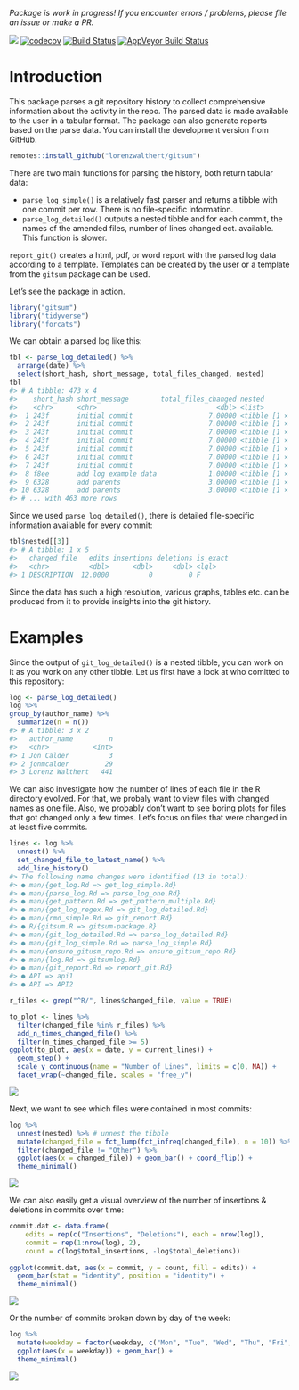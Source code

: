 
<!-- README.md is generated from README.Rmd. Please edit that file -->

*Package is work in progress\! If you encounter errors / problems,
please file an issue or make a PR.*

![](https://img.shields.io/badge/lifecycle-experimental-orange.svg)
[![codecov](https://codecov.io/gh/lorenzwalthert/gitsum/branch/master/graph/badge.svg)](https://codecov.io/gh/lorenzwalthert/gitsum)
[![Build
Status](https://travis-ci.org/lorenzwalthert/gitsum.svg?branch=master)](https://travis-ci.org/lorenzwalthert/gitsum)
[![AppVeyor Build
Status](https://ci.appveyor.com/api/projects/status/github/lorenzwalthert/gitsum?branch=master&svg=true)](https://ci.appveyor.com/project/lorenzwalthert/gitsum)

# Introduction

This package parses a git repository history to collect comprehensive
information about the activity in the repo. The parsed data is made
available to the user in a tabular format. The package can also generate
reports based on the parse data. You can install the development version
from GitHub.

``` r
remotes::install_github("lorenzwalthert/gitsum")
```

There are two main functions for parsing the history, both return
tabular data:

  - `parse_log_simple()` is a relatively fast parser and returns a
    tibble with one commit per row. There is no file-specific
    information.
  - `parse_log_detailed()` outputs a nested tibble and for each commit,
    the names of the amended files, number of lines changed ect.
    available. This function is slower.

`report_git()` creates a html, pdf, or word report with the parsed log
data according to a template. Templates can be created by the user or a
template from the `gitsum` package can be used.

Let’s see the package in action.

``` r
library("gitsum")
library("tidyverse")
library("forcats")
```

We can obtain a parsed log like this:

``` r
tbl <- parse_log_detailed() %>%
  arrange(date) %>%
  select(short_hash, short_message, total_files_changed, nested)
tbl 
#> # A tibble: 473 x 4
#>    short_hash short_message        total_files_changed nested          
#>    <chr>      <chr>                              <dbl> <list>          
#>  1 243f       initial commit                   7.00000 <tibble [1 × 5]>
#>  2 243f       initial commit                   7.00000 <tibble [1 × 5]>
#>  3 243f       initial commit                   7.00000 <tibble [1 × 5]>
#>  4 243f       initial commit                   7.00000 <tibble [1 × 5]>
#>  5 243f       initial commit                   7.00000 <tibble [1 × 5]>
#>  6 243f       initial commit                   7.00000 <tibble [1 × 5]>
#>  7 243f       initial commit                   7.00000 <tibble [1 × 5]>
#>  8 f8ee       add log example data             1.00000 <tibble [1 × 5]>
#>  9 6328       add parents                      3.00000 <tibble [1 × 5]>
#> 10 6328       add parents                      3.00000 <tibble [1 × 5]>
#> # ... with 463 more rows
```

Since we used `parse_log_detailed()`, there is detailed file-specific
information available for every commit:

``` r
tbl$nested[[3]]
#> # A tibble: 1 x 5
#>   changed_file   edits insertions deletions is_exact
#>   <chr>          <dbl>      <dbl>     <dbl> <lgl>   
#> 1 DESCRIPTION  12.0000          0         0 F
```

Since the data has such a high resolution, various graphs, tables etc.
can be produced from it to provide insights into the git history.

# Examples

Since the output of `git_log_detailed()` is a nested tibble, you can
work on it as you work on any other tibble. Let us first have a look at
who comitted to this repository:

``` r
log <- parse_log_detailed()
log %>%
group_by(author_name) %>%
  summarize(n = n())
#> # A tibble: 3 x 2
#>   author_name         n
#>   <chr>           <int>
#> 1 Jon Calder          3
#> 2 jonmcalder         29
#> 3 Lorenz Walthert   441
```

We can also investigate how the number of lines of each file in the R
directory evolved. For that, we probaly want to view files with changed
names as one file. Also, we probably don’t want to see boring plots for
files that got changed only a few times. Let’s focus on files that were
changed in at least five commits.

``` r
lines <- log %>%
  unnest() %>%
  set_changed_file_to_latest_name() %>%
  add_line_history()
#> The following name changes were identified (13 in total):
#> ● man/{get_log.Rd => get_log_simple.Rd}
#> ● man/{parse_log.Rd => parse_log_one.Rd}
#> ● man/{get_pattern.Rd => get_pattern_multiple.Rd}
#> ● man/{get_log_regex.Rd => git_log_detailed.Rd}
#> ● man/{rmd_simple.Rd => git_report.Rd}
#> ● R/{gitsum.R => gitsum-package.R}
#> ● man/{git_log_detailed.Rd => parse_log_detailed.Rd}
#> ● man/{git_log_simple.Rd => parse_log_simple.Rd}
#> ● man/{ensure_gitusm_repo.Rd => ensure_gitsum_repo.Rd}
#> ● man/{log.Rd => gitsumlog.Rd}
#> ● man/{git_report.Rd => report_git.Rd}
#> ● API => api1
#> ● API => API2

r_files <- grep("^R/", lines$changed_file, value = TRUE)

to_plot <- lines %>%
  filter(changed_file %in% r_files) %>%
  add_n_times_changed_file() %>%
  filter(n_times_changed_file >= 5)
ggplot(to_plot, aes(x = date, y = current_lines)) + 
  geom_step() + 
  scale_y_continuous(name = "Number of Lines", limits = c(0, NA)) + 
  facet_wrap(~changed_file, scales = "free_y")
```

![](README-per_file-1.png)<!-- -->

Next, we want to see which files were contained in most commits:

``` r
log %>%
  unnest(nested) %>% # unnest the tibble
  mutate(changed_file = fct_lump(fct_infreq(changed_file), n = 10)) %>%
  filter(changed_file != "Other") %>%
  ggplot(aes(x = changed_file)) + geom_bar() + coord_flip() + 
  theme_minimal()
```

![](README-ggplot1-1.png)<!-- -->

We can also easily get a visual overview of the number of insertions &
deletions in commits over time:

``` r
commit.dat <- data.frame(
    edits = rep(c("Insertions", "Deletions"), each = nrow(log)),
    commit = rep(1:nrow(log), 2),
    count = c(log$total_insertions, -log$total_deletions))
    
ggplot(commit.dat, aes(x = commit, y = count, fill = edits)) + 
  geom_bar(stat = "identity", position = "identity") +  
  theme_minimal()
```

![](README-ggplot2-1.png)<!-- -->

Or the number of commits broken down by day of the week:

``` r
log %>%
  mutate(weekday = factor(weekday, c("Mon", "Tue", "Wed", "Thu", "Fri", "Sat", "Sun"))) %>% 
  ggplot(aes(x = weekday)) + geom_bar() + 
  theme_minimal()
```

![](README-ggplot3-1.png)<!-- -->
